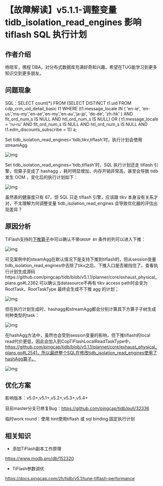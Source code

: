 # 【故障解读】v5.1.1-调整变量 tidb_isolation_read_engines 影响 tiflash SQL 执行计划

## 作者介绍

杨晓军，携程 DBA，对分布式数据库充满好奇和兴趣，希望在TUG能学习到更多知识交到更多朋友。



## 问题现象

SQL：SELECT count(*) FROM (SELECT DISTINCT t1.uid FROM cdp_crm_uid_detail_basic t1 WHERE (t1.message_locale IN ( 'en-ie', 'en-us','ms-my','en-ae','en-my','en-au','ja-jp', 'de-de', 'zh-hk' ) AND flt_ord_num_s IS NULL AND htl_ord_num_s IS NULL) OR ( t1.message_locale = 'ru-ru' AND       flt_ord_num_s IS NULL AND htl_ord_num_s IS NULL AND t1.edm_discounts_subscribe = 1)) a;

Set tidb_isolation_read_engines='tidb,tikv,tiflash'时，执行计划会使用streamAgg

![img](https://asktug.com/uploads/default/original/4X/2/5/8/258f7efb6863486dee778a8282f0d14a8641aaa8.png)

Set tidb_isolation_read_engines='tidb,tiflash'时，SQL 执行计划还走 tiflash 引擎，但算子变成了 hashagg ，耗时明显增加，内存开销非常高，甚至会导致 tidb 发生 OOM ，变化后的执行计划如下：

![img](https://asktug.com/uploads/default/original/4X/a/3/8/a3830277cf48382ed659f7c0a5328815a55a6db3.png)

虽然表的健康度只有 67，但 SQL 只走 tiflash 引擎，应该跟 tikv 本身没有关系才对，不太理解为何调整变量 tidb_isolation_read_engines 会导致优化器的评估出现差异？



## 原因分析

TiFlash支持的[下推算子](https://docs.pingcap.com/zh/tidb/v5.1/use-tiflash#tiflash-支持的计算下推)中可以确认不带`GROUP BY` 条件的列可以进入下推：

![img](https://asktug.com/uploads/default/original/4X/4/c/2/4c27391e3eb644f020a9f18b89b240d5f37a4d19.png)

可见案例中的steamAgg在默认情况下是支持下推到tiflash的，但从session变量tidb_isolation_read_engines中去除了tikv之后，下推入口是否被挡住了。查看执行计划生成源码https://github.com/pingcap/tidb/blob/v5.1.1/planner/core/exhaust_physical_plans.go#L2362 可以确认当datasource不再有 tikv access path时会变为RootTask，RootTaskType 最终会生成不下推 agg 的计划；

![img](https://asktug.com/uploads/default/original/4X/5/2/c/52ce6f8ce1ed33f118325efe61043237e0998ad9.png)

但在执行计划生成时，hashagg和streamAgg都会分别计算其下方算子子树生成何种类型的task：

![img](https://asktug.com/uploads/default/original/4X/4/7/4/47477ad9c99d9493517b83b925895b6133b34851.png)

在hashAgg方法中，虽然也会受到session变量的影响，但下推tiflash的local read代价更低，因此会加入到CopTiFlashLocalReadTaskType中，https://github.com/pingcap/tidb/blob/v5.1.1/planner/core/exhaust_physical_plans.go#L2541，所以最终整个SQL在修改tidb_isolation_read_engines使用了hashAgg算子。



![img](https://asktug.com/uploads/default/original/4X/9/a/a/9aaa32c1a3ab6a6855d516b9b33f883c7352cecc.png)


## 优化方案

影响版本：v5.0+,v5.1+,v5.2+,v5.3+,v5.4+

目前master分支已修复Bug：https://github.com/pingcap/tidb/pull/32336

临时work round：使用 hint使用tiflash 或 sql binding 固定执行计划



## 相关知识

- 添加TiFlash副本工作原理

https://www.modb.pro/db/152320

- TiFlash参数调优

https://docs.pingcap.com/zh/tidb/v5.1/tune-tiflash-performance